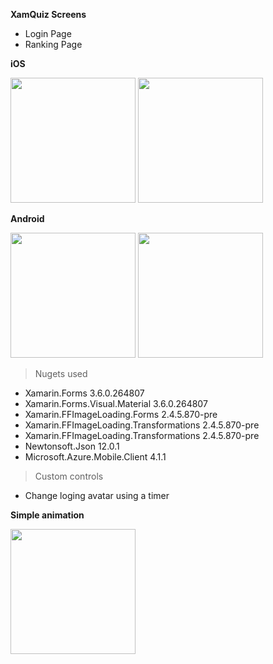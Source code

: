 **XamQuiz Screens**

- Login Page
- Ranking Page

**iOS**

<img src="https://i.imgur.com/JirgAH9.png" width="200"> <img src="https://i.imgur.com/0DrI2Gd.png" width="200">


**Android**

<img src="https://i.imgur.com/faN2yIY.png" width="200"> <img src="https://i.imgur.com/SLLE0Z0.png" width="200">





> Nugets used

- Xamarin.Forms 3.6.0.264807
- Xamarin.Forms.Visual.Material 3.6.0.264807
- Xamarin.FFImageLoading.Forms 2.4.5.870-pre
- Xamarin.FFImageLoading.Transformations 2.4.5.870-pre
- Xamarin.FFImageLoading.Transformations 2.4.5.870-pre
- Newtonsoft.Json 12.0.1
- Microsoft.Azure.Mobile.Client 4.1.1


> Custom controls

- Change loging avatar using a timer

**Simple animation**

<img src="https://i.imgur.com/OeWphmG.gif" width="200">



